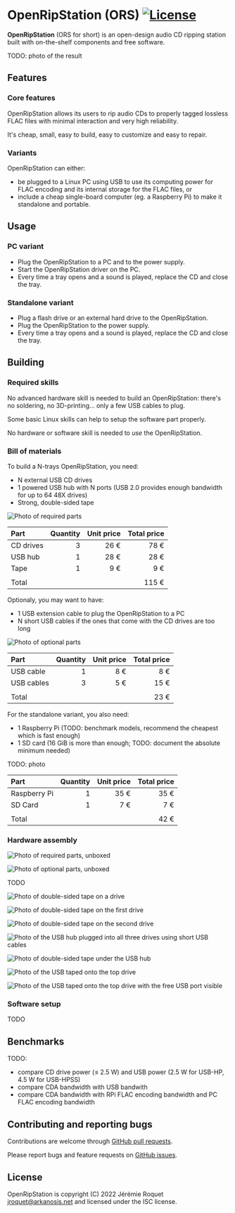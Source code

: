 # OpenRipStation (ORS) [![License](https://img.shields.io/badge/license-ISC-blue.svg)](/LICENSE)

**OpenRipStation** (ORS for short) is an open-design audio CD ripping station built with on-the-shelf components and free software.

TODO: photo of the result

## Features

### Core features

OpenRipStation allows its users to rip audio CDs to properly tagged lossless FLAC files with minimal interaction and very high reliability.

It's cheap, small, easy to build, easy to customize and easy to repair.

### Variants

OpenRipStation can either:
 - be plugged to a Linux PC using USB to use its computing power for FLAC encoding and its internal storage for the FLAC files, or
 - include a cheap single-board computer (eg. a Raspberry Pi) to make it standalone and portable.

## Usage

### PC variant

 - Plug the OpenRipStation to a PC and to the power supply.
 - Start the OpenRipStation driver on the PC.
 - Every time a tray opens and a sound is played, replace the CD and close the tray.

### Standalone variant

 - Plug a flash drive or an external hard drive to the OpenRipStation.
 - Plug the OpenRipStation to the power supply.
 - Every time a tray opens and a sound is played, replace the CD and close the tray.

## Building

### Required skills

No advanced hardware skill is needed to build an OpenRipStation: there's no soldering, no 3D-printing… only a few USB cables to plug.

Some basic Linux skills can help to setup the software part properly.

No hardware or software skill is needed to *use* the OpenRipStation.

### Bill of materials

To build a N-trays OpenRipStation, you need:

 - N external USB CD drives
 - 1 powered USB hub with N ports (USB 2.0 provides enough bandwidth for up to 64 48X drives)
 - Strong, double-sided tape

![Photo of required parts](/images/01.jpg?raw=true)

| Part      | Quantity | Unit price | Total price |
| :-------- | -------: | ---------: | ----------: |
| CD drives |        3 |       26 € |        78 € |
| USB hub   |        1 |       28 € |        28 € |
| Tape      |        1 |        9 € |         9 € |
|           |          |            |             |
| Total     |          |            |       115 € |

Optionaly, you may want to have:

 - 1 USB extension cable to plug the OpenRipStation to a PC
 - N short USB cables if the ones that come with the CD drives are too long

![Photo of optional parts](/images/02.jpg?raw=true)

| Part       | Quantity | Unit price | Total price |
| :--------- | -------: | ---------: | ----------: |
| USB cable  |        1 |        8 € |         8 € |
| USB cables |        3 |        5 € |        15 € |
|            |          |            |             |
| Total      |          |            |        23 € |

For the standalone variant, you also need:

 - 1 Raspberry Pi (TODO: benchmark models, recommend the cheapest which is fast enough)
 - 1 SD card (16 GiB is more than enough; TODO: document the absolute minimum needed)

TODO: photo

| Part          | Quantity | Unit price | Total price |
| :------------ | -------: | ---------: | ----------: |
| Raspberry Pi  |        1 |       35 € |        35 € |
| SD Card       |        1 |        7 € |         7 € |
|               |          |            |             |
| Total         |          |            |        42 € |

### Hardware assembly

![Photo of required parts, unboxed](/images/03.jpg?raw=true)

![Photo of optional parts, unboxed](/images/04.jpg?raw=true)

TODO

![Photo of double-sided tape on a drive](/images/05.jpg?raw=true)

![Photo of double-sided tape on the first drive](/images/06.jpg?raw=true)

![Photo of double-sided tape on the second drive](/images/07.jpg?raw=true)

![Photo of the USB hub plugged into all three drives using short USB cables](/images/08.jpg?raw=true)

![Photo of double-sided tape under the USB hub](/images/09.jpg?raw=true)

![Photo of the USB taped onto the top drive](/images/10.jpg?raw=true)

![Photo of the USB taped onto the top drive with the free USB port visible](/images/11.jpg?raw=true)

### Software setup

TODO

## Benchmarks

TODO:
 - compare CD drive power (≤ 2.5 W) and USB power (2.5 W for USB-HP, 4.5 W for USB-HPSS)
 - compare CDA bandwidth with USB bandwith
 - compare CDA bandwidth with RPi FLAC encoding bandwidth and PC FLAC encoding bandwidth

## Contributing and reporting bugs

Contributions are welcome through [GitHub pull requests](https://github.com/Arkanosis/OpenRipStation/pulls).

Please report bugs and feature requests on [GitHub issues](https://github.com/Arkanosis/OpenRipStation/issues).

## License

OpenRipStation is copyright (C) 2022 Jérémie Roquet <jroquet@arkanosis.net> and licensed under the ISC license.
